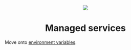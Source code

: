 <p align="center">
  <a href="https://platform.sh/marketplace/strapi/">
    <img src="https://platform.sh/images/spots/arrows/fast-dev.svg" />
  </a>

  <h1 align="center">Managed services</h1>
</p>

Move onto [environment variables](04-env-variables.md).
